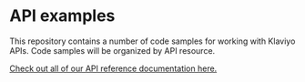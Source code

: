 # API examples

This repository contains a number of code samples for working with Klaviyo APIs. Code samples will be organized by API resource.

[Check out all of our API reference documentation here.](https://developers.klaviyo.com/en/reference/api_overview)
